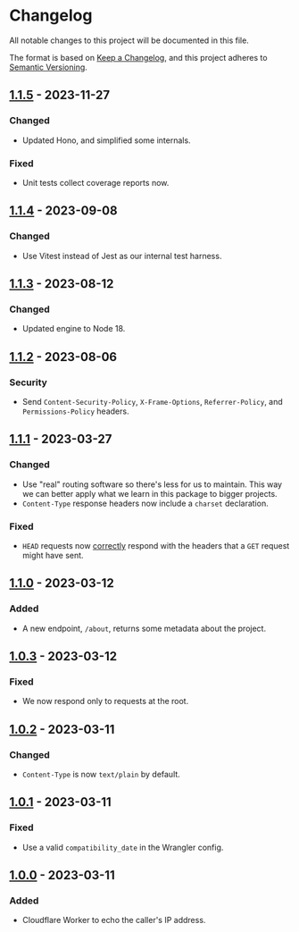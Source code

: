 # Changelog
All notable changes to this project will be documented in this file.

The format is based on [Keep a Changelog](https://keepachangelog.com/en/1.0.0/),
and this project adheres to [Semantic Versioning](https://semver.org/spec/v2.0.0.html).

## [1.1.5] - 2023-11-27
### Changed
- Updated Hono, and simplified some internals.

### Fixed
- Unit tests collect coverage reports now.

## [1.1.4] - 2023-09-08
### Changed
- Use Vitest instead of Jest as our internal test harness.

## [1.1.3] - 2023-08-12
### Changed
- Updated engine to Node 18.

## [1.1.2] - 2023-08-06
### Security
- Send `Content-Security-Policy`, `X-Frame-Options`, `Referrer-Policy`, and `Permissions-Policy` headers.

## [1.1.1] - 2023-03-27
### Changed
- Use "real" routing software so there's less for us to maintain. This way we can better apply what we learn in this package to bigger projects.
- `Content-Type` response headers now include a `charset` declaration.

### Fixed
- `HEAD` requests now [correctly](https://developer.mozilla.org/en-US/docs/web/http/methods/head) respond with the headers that a `GET` request might have sent.

## [1.1.0] - 2023-03-12
### Added
- A new endpoint, `/about`, returns some metadata about the project.

## [1.0.3] - 2023-03-12
### Fixed
- We now respond only to requests at the root.

## [1.0.2] - 2023-03-11
### Changed
- `Content-Type` is now `text/plain` by default.

## [1.0.1] - 2023-03-11
### Fixed
- Use a valid `compatibility_date` in the Wrangler config.

## [1.0.0] - 2023-03-11
### Added
- Cloudflare Worker to echo the caller's IP address.

[1.1.5]: https://codeberg.org/AverageHelper/ip-echo-cloudflare/compare/v1.1.4...v1.1.5
[1.1.4]: https://codeberg.org/AverageHelper/ip-echo-cloudflare/compare/v1.1.3...v1.1.4
[1.1.3]: https://codeberg.org/AverageHelper/ip-echo-cloudflare/compare/v1.1.2...v1.1.3
[1.1.2]: https://codeberg.org/AverageHelper/ip-echo-cloudflare/compare/v1.1.1...v1.1.2
[1.1.1]: https://codeberg.org/AverageHelper/ip-echo-cloudflare/compare/v1.1.0...v1.1.1
[1.1.0]: https://codeberg.org/AverageHelper/ip-echo-cloudflare/compare/v1.0.3...v1.1.0
[1.0.3]: https://codeberg.org/AverageHelper/ip-echo-cloudflare/compare/v1.0.2...v1.0.3
[1.0.2]: https://codeberg.org/AverageHelper/ip-echo-cloudflare/compare/v1.0.1...v1.0.2
[1.0.1]: https://codeberg.org/AverageHelper/ip-echo-cloudflare/compare/v1.0.0...v1.0.1
[1.0.0]: https://codeberg.org/AverageHelper/ip-echo-cloudflare/releases/tag/v1.0.0
